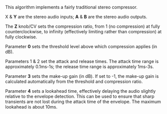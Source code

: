 
This algorithm implements a fairly traditional stereo compressor.

X & **Y** are the stereo audio inputs; **A** & **B** are the stereo audio outputs.

The **Z** knob/CV sets the compression ratio, from 1 (no compression) at fully counterclockwise, to infinity (effectively
limiting rather than compression) at fully clockwise.

Parameter **0** sets the threshold level above which compression applies (in dB).

Parameters 1 & 2 set the attack and release times. The attack time range is approximately 0.1ms-1s; the release time
range is approximately 1ms-3s.

Parameter **3** sets the make-up gain (in dB). If set to -1, the make-up gain is calculated automatically from the threshold
and compression ratio.

Parameter **4** sets a lookahead time, effectively delaying the audio slightly relative to the envelope detection. This can
be used to ensure that sharp transients are not lost during the attack time of the envelope. The maximum lookahead is
about 10ms.
